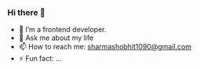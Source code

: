 ### Hi there 👋



- 🌱 I’m a frontend developer.
- 💬 Ask me about my life
- 📫 How to reach me: sharmashobhit1090@gmail.com
- ⚡ Fun fact: ...

